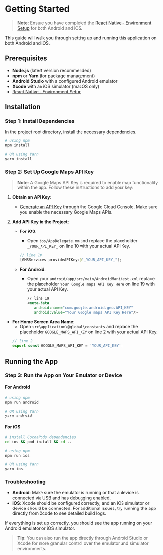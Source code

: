 # Getting Started

> **Note**: Ensure you have completed the [React Native - Environment Setup](https://reactnative.dev/docs/environment-setup) for both Android and iOS.

This guide will walk you through setting up and running this application on both Android and iOS.

## Prerequisites

- **Node.js** (latest version recommended)
- **npm** or **Yarn** (for package management)
- **Android Studio** with a configured Android emulator
- **Xcode** with an iOS simulator (macOS only)
- [React Native - Environment Setup](https://reactnative.dev/docs/environment-setup)

## Installation

### Step 1: Install Dependencies

In the project root directory, install the necessary dependencies.

```bash
# using npm
npm install

# OR using Yarn
yarn install
```

### Step 2: Set Up Google Maps API Key

> **Note**: A Google Maps API Key is required to enable map functionality within the app. Follow these instructions to add your key:

1. **Obtain an API Key**:

   - [Generate an API Key](https://developers.google.com/maps/documentation/android-sdk/get-api-key) through the Google Cloud Console. Make sure you enable the necessary Google Maps APIs.

2. **Add API Key to the Project**:

   - **For iOS**:
     - Open `ios/AppDelegate.mm` and replace the placeholder `_YOUR_API_KEY_` on line 10 with your actual API Key.
     ```swift
     // line 10
     [GMSServices provideAPIKey:@"_YOUR_API_KEY_"];
     ```
   - **For Android**:

     - Open your `android/app/src/main/AndroidManifest.xml` replace the placeholder `Your Google maps API Key Here` on line 19 with your actual API Key.
       ```xml
       // line 19
       <meta-data
          android:name="com.google.android.geo.API_KEY"
          android:value="Your Google maps API Key Here"/>
       ```
 - **For Home Screen Area Name**:
     - Open `src\application\@global\constants` and replace the placeholder `GOOGLE_MAPS_API_KEY` on line 2 with your actual API Key.
     ```ts
     // line 2
    export const GOOGLE_MAPS_API_KEY = 'YOUR_API_KEY';
     ```
## Running the App

### Step 3: Run the App on Your Emulator or Device

#### For Android

```bash
# using npm
npm run android

# OR using Yarn
yarn android
```

#### For iOS

```bash
# install CocoaPods dependencies
cd ios && pod install && cd ..

# using npm
npm run ios

# OR using Yarn
yarn ios
```

### Troubleshooting

- **Android**: Make sure the emulator is running or that a device is connected via USB and has debugging enabled.
- **iOS**: Xcode should be configured correctly, and an iOS simulator or device should be connected. For additional issues, try running the app directly from Xcode to see detailed build logs.

If everything is set up correctly, you should see the app running on your Android emulator or iOS simulator.

> **Tip**: You can also run the app directly through Android Studio or Xcode for more granular control over the emulator and simulator environments.
